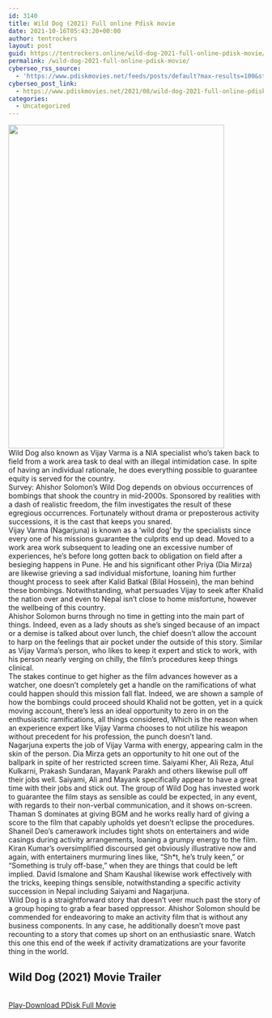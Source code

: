 ```yaml
---
id: 3140
title: Wild Dog (2021) Full online Pdisk movie
date: 2021-10-16T05:43:20+00:00
author: tentrockers
layout: post
guid: https://tentrockers.online/wild-dog-2021-full-online-pdisk-movie/
permalink: /wild-dog-2021-full-online-pdisk-movie/
cyberseo_rss_source:
  - 'https://www.pdiskmovies.net/feeds/posts/default?max-results=100&start-index=901'
cyberseo_post_link:
  - https://www.pdiskmovies.net/2021/08/wild-dog-2021-full-online-pdisk-movie.html
categories:
  - Uncategorized
---
```

<div class="separator">
  <a href="https://1.bp.blogspot.com/-S4ubdLyShEQ/YRuEmu4k6UI/AAAAAAAAAQ8/UCCEea4q6yQar4DU_YvUYGZaBBuGTjb1QCLcBGAsYHQ/s750/Wild%2BDog%2B%25282021%2529%2BFull%2Bonline%2BPdisk%2Bmovie.jpg" imageanchor="1"><img loading="lazy" border="0" data-original-height="750" data-original-width="500" height="640" src="https://1.bp.blogspot.com/-S4ubdLyShEQ/YRuEmu4k6UI/AAAAAAAAAQ8/UCCEea4q6yQar4DU_YvUYGZaBBuGTjb1QCLcBGAsYHQ/w426-h640/Wild%2BDog%2B%25282021%2529%2BFull%2Bonline%2BPdisk%2Bmovie.jpg" width="426" /></a>
</div>

<div>
  <div>
    <span>Wild Dog also known as Vijay Varma is a NIA specialist who&#8217;s taken back to field from a work area task to deal with an illegal intimidation case. In spite of having an individual rationale, he does everything possible to guarantee equity is served for the country.&nbsp;</span>
  </div>
  
  <div>
    <span>Survey: Ahishor Solomon&#8217;s Wild Dog depends on obvious occurrences of bombings that shook the country in mid-2000s. Sponsored by realities with a dash of realistic freedom, the film investigates the result of these egregious occurrences. Fortunately without drama or preposterous activity successions, it is the cast that keeps you snared.&nbsp;</span>
  </div>
  
  <div>
    <span>Vijay Varma (Nagarjuna) is known as a &#8216;wild dog&#8217; by the specialists since every one of his missions guarantee the culprits end up dead. Moved to a work area work subsequent to leading one an excessive number of experiences, he&#8217;s before long gotten back to obligation on field after a besieging happens in Pune. He and his significant other Priya (Dia Mirza) are likewise grieving a sad individual misfortune, loaning him further thought process to seek after Kalid Batkal (Bilal Hossein), the man behind these bombings. Notwithstanding, what persuades Vijay to seek after Khalid the nation over and even to Nepal isn&#8217;t close to home misfortune, however the wellbeing of this country.&nbsp;</span>
  </div>
  
  <div>
    <span>Ahishor Solomon burns through no time in getting into the main part of things. Indeed, even as a lady shouts as she&#8217;s singed because of an impact or a demise is talked about over lunch, the chief doesn&#8217;t allow the account to harp on the feelings that air pocket under the outside of this story. Similar as Vijay Varma&#8217;s person, who likes to keep it expert and stick to work, with his person nearly verging on chilly, the film&#8217;s procedures keep things clinical.&nbsp;</span>
  </div>
  
  <div>
    <span>The stakes continue to get higher as the film advances however as a watcher, one doesn&#8217;t completely get a handle on the ramifications of what could happen should this mission fall flat. Indeed, we are shown a sample of how the bombings could proceed should Khalid not be gotten, yet in a quick moving account, there&#8217;s less an ideal opportunity to zero in on the enthusiastic ramifications, all things considered, Which is the reason when an experience expert like Vijay Varma chooses to not utilize his weapon without precedent for his profession, the punch doesn&#8217;t land.&nbsp;</span>
  </div>
  
  <div>
    <span>Nagarjuna experts the job of Vijay Varma with energy, appearing calm in the skin of the person. Dia Mirza gets an opportunity to hit one out of the ballpark in spite of her restricted screen time. Saiyami Kher, Ali Reza, Atul Kulkarni, Prakash Sundaran, Mayank Parakh and others likewise pull off their jobs well. Saiyami, Ali and Mayank specifically appear to have a great time with their jobs and stick out. The group of Wild Dog has invested work to guarantee the film stays as sensible as could be expected, in any event, with regards to their non-verbal communication, and it shows on-screen.&nbsp;</span>
  </div>
  
  <div>
    <span>Thaman S dominates at giving BGM and he works really hard of giving a score to the film that capably upholds yet doesn&#8217;t eclipse the procedures. Shaneil Deo&#8217;s camerawork includes tight shots on entertainers and wide casings during activity arrangements, loaning a grumpy energy to the film. Kiran Kumar&#8217;s oversimplified discoursed get obviously illustrative now and again, with entertainers murmuring lines like, &#8220;Sh*t, he&#8217;s truly keen,&#8221; or &#8220;Something is truly off-base,&#8221; when they are things that could be left implied. David Ismalone and Sham Kaushal likewise work effectively with the tricks, keeping things sensible, notwithstanding a specific activity succession in Nepal including Saiyami and Nagarjuna.&nbsp;</span>
  </div>
  
  <div>
    <span>Wild Dog is a straightforward story that doesn&#8217;t veer much past the story of a group hoping to grab a fear based oppressor. Ahishor Solomon should be commended for endeavoring to make an activity film that is without any business components. In any case, he additionally doesn&#8217;t move past recounting to a story that comes up short on an enthusiastic snare. Watch this one this end of the week if activity dramatizations are your favorite thing in the world.</span>
  </div>
</div>

<div>
  <h2>
    <span>Wild Dog (2021) Movie Trailer</span>
  </h2>
</div>

  
<a href="https://kofilink.com/1/bnYyaXY5MDAwaGVx?dn=1" onclick="window.open('https://kofilink.com/1/bnYyaXY5MDAwaGVx?dn=1','popup','width=600,height=600'); return false;" target="popup" rel="noopener"><br /> Play-Download PDisk Full Movie<br /> </a>